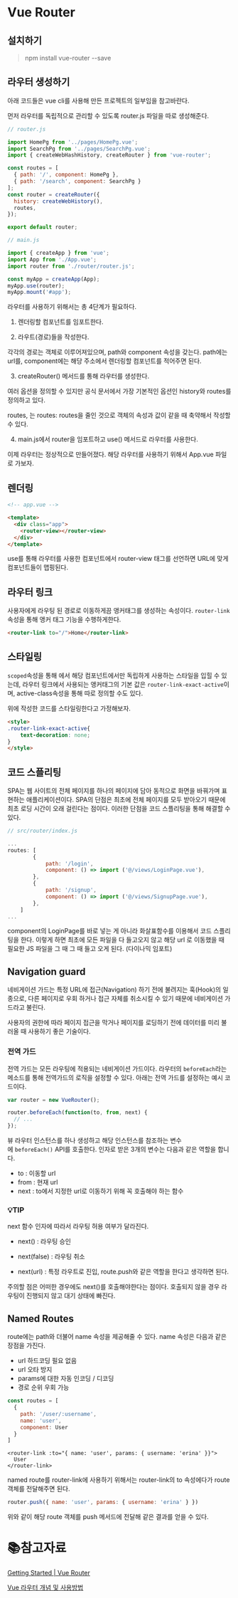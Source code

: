 # Vue Router

## 설치하기

> npm install vue-router --save

## 라우터 생성하기

아래 코드들은 vue cli를 사용해 만든 프로젝트의 일부임을 참고바란다.

먼저 라우터를 독립적으로 관리할 수 있도록 router.js 파일을 따로 생성해준다.

```javascript
// router.js

import HomePg from '../pages/HomePg.vue';
import SearchPg from '../pages/SearchPg.vue';
import { createWebHashHistory, createRouter } from 'vue-router';

const routes = [
  { path: '/', component: HomePg },
  { path: '/search', component: SearchPg }
];
const router = createRouter({
  history: createWebHistory(),
  routes,
});

export default router;
```

```javascript
// main.js

import { createApp } from 'vue';
import App from './App.vue';
import router from './router/router.js';

const myApp = createApp(App);
myApp.use(router);
myApp.mount('#app');
```

라우터를 사용하기 위해서는 총 4단계가 필요하다.

1. 렌더링할 컴포넌트를 임포트한다.

2. 라우트(경로)들을 작성한다.

각각의 경로는 객체로 이루어져있으며, path와 component 속성을 갖는다. path에는 url를, component에는 해당 주소에서 렌더링할 컴포넌트를 적어주면 된다.

3. createRouter() 메서드를 통해 라우터를 생성한다.

여러 옵션을 정의할 수 있지만 공식 문서에서 가장 기본적인 옵션인 history와 routes를 정의하고 있다. 

routes, 는 routes: routes을 줄인 것으로 객체의 속성과 값이 같을 때 축약해서 작성할 수 있다. 

4. main.js에서 router을 임포트하고 use() 메서드로 라우터를 사용한다.

이제 라우터는 정상적으로 만들어졌다. 해당 라우터를 사용하기 위해서 App.vue 파일로 가보자.

## 렌더링

```html
<!-- app.vue -->

<template>
  <div class="app">
    <router-view></router-view>
  </div>
</template>
```

use를 통해 라우터를 사용한 컴포넌트에서 router-view 태그를 선언하면 URL에 맞게 컴포넌트들이 맵핑된다.

## 라우터 링크

사용자에게 라우팅 된 경로로 이동하게끔 앵커태그를 생성하는 속성이다. `router-link`속성을 통해 앵커 태그 기능을 수행하게한다.

```html
<router-link to="/">Home</router-link>
```

## 스타일링

`scoped`속성을 통해 에서 해당 컴포넌트에서만 독립하게 사용하는 스타일을 입힐 수 있는데, 라우터 링크에서 사용되는 앵커태그의 기본 값은 `router-link-exact-active`이며, active-class속성을 통해 따로 정의할 수도 있다.

위에 작성한 코드를 스타일링한다고 가정해보자.

```html
<style>
.router-link-exact-active{
    text-decoration: none;
}    
</style>
```

## 코드 스플리팅

SPA는 웹 사이트의 전체 페이지를 하나의 페이지에 담아 동적으로 화면을 바꿔가며 표현하는 애플리케이션이다. SPA의 단점은 최초에 전체 페이지를 모두 받아오기 때문에 최초 로딩 시간이 오래 걸린다는 점이다. 이러한 단점을 코드 스플리팅을 통해 해결할 수 있다. 

```js
// src/router/index.js

...
routes: [
        {
            path: '/login',
            component: () => import ('@/views/LoginPage.vue'),
        },
        {
            path: '/signup',
            component: () => import ('@/views/SignupPage.vue'),
        },
    ]
...
```

component의 LoginPage를 바로 넣는 게 아니라 화살표함수를 이용해서 코드 스플리팅을 한다. 이렇게 하면 최초에 모든 파일을 다 들고오지 않고 해당 url 로 이동했을 때 필요한 JS 파일을 그 때 그 때 들고 오게 된다. (다이나믹 임포트)

## Navigation guard

네비게이션 가드는 특정 URL에 접근(Navigation) 하기 전에 불려지는 훅(Hook)의 일종으로, 다른 페이지로 우회 하거나 접근 자체를 취소시킬 수 있기 때문에 네비게이션 가드라고 불린다.

사용자의 권한에 따라 페이지 접근을 막거나 페이지를 로딩하기 전에 데이터를 미리 불러올 때 사용하기 좋은 기술이다. 

### 전역 가드

전역 가드는 모든 라우팅에 적용되는 네비게이션 가드이다. 라우터의 `beforeEach`라는 메소드를 통해 전역가드의 로직을 설정할 수 있다. 아래는 전역 가드를 설정하는 예시 코드이다.

```javascript
var router = new VueRouter();

router.beforeEach(function(to, from, next) {
  // ...
});
```

뷰 라우터 인스턴스를 하나 생성하고 해당 인스턴스를 참조하는 변수에 `beforeEach()` API를 호출한다. 인자로 받은 3개의 변수는 다음과 같은 역할을 합니다.

- to : 이동할 url
- from : 현재 url
- next : to에서 지정한 url로 이동하기 위해 꼭 호출해야 하는 함수

### :bulb:TIP

next 함수 인자에 따라서 라우팅 허용 여부가 달라진다.

- next() : 라우팅 승인

- next(false) : 라우팅 취소

- next(url) : 특정 라우트로 진입, route.push와 같은 역할을 한다고 생각하면 된다.

주의할 점은 어떠한 경우에도 next()를 호출해야한다는 점이다. 호출되지 않을 경우 라우팅이 진행되지 않고 대기 상태에 빠진다.

## Named Routes

route에는 path와 더불어 name 속성을 제공해줄 수 있다. name 속성은 다음과 같은 장점을 가진다.

- url 하드코딩 필요 없음
- url 오타 방지
- params에 대한 자동 인코딩 / 디코딩
- 경로 순위 우회 가능

```js
const routes = [
  {
    path: '/user/:username',
    name: 'user',
    component: User
  }
]
```

```vue
<router-link :to="{ name: 'user', params: { username: 'erina' }}">
  User
</router-link>
```

named route를  router-link에 사용하기 위해서는 router-link의 to 속성에다가 route 객체를 전달해주면 된다. 

```js
router.push({ name: 'user', params: { username: 'erina' } })
```

위와 같이 해당 route 객체를 push 메서드에 전달해 같은 결과를 얻을 수 있다.

# :books:참고자료

[Getting Started | Vue Router](https://router.vuejs.org/guide/)

[Vue 라우터 개념 및 사용방법](https://jinyisland.kr/post/vue-router/)
